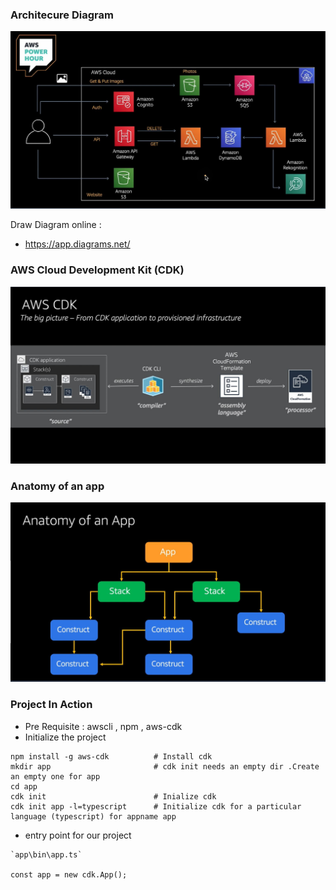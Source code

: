 ### Architecure Diagram
<img src="images/Architure Diagrma.JPG" >

Draw Diagram online : 
- https://app.diagrams.net/

### AWS Cloud Development Kit (CDK) 
<img src="images\AWS CDK.JPG" >

### Anatomy of an app
<img src="images\AnatomyApp.JPG" >

### Project In Action
- Pre Requisite : awscli , npm , aws-cdk
- Initialize the project
```
npm install -g aws-cdk          # Install cdk 
mkdir app                       # cdk init needs an empty dir .Create an empty one for app
cd app
cdk init                        # Inialize cdk
cdk init app -l=typescript      # Initialize cdk for a particular language (typescript) for appname app
```
- entry point for our project 
```
`app\bin\app.ts`

const app = new cdk.App();

```
